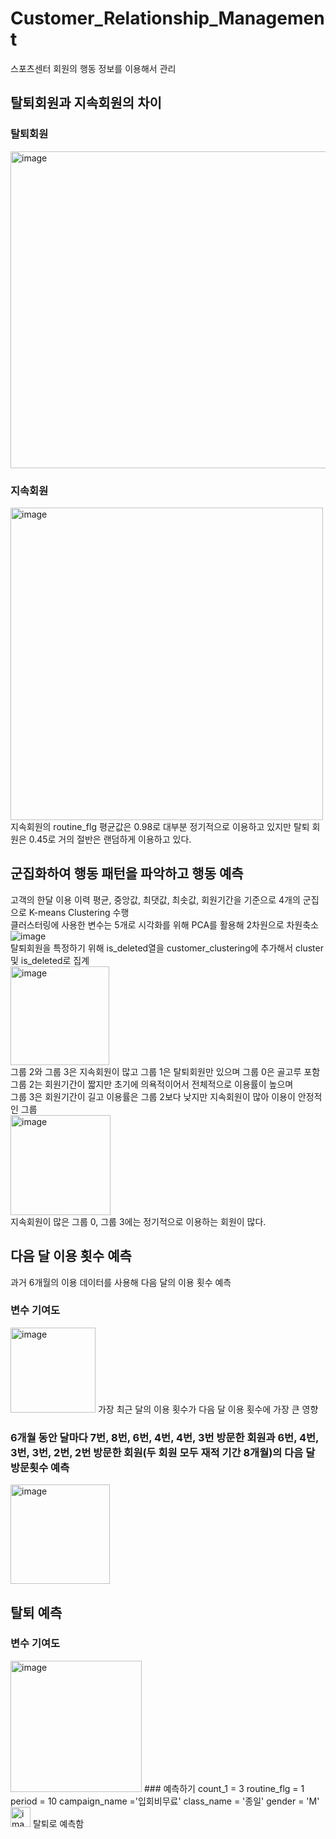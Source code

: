 # Customer_Relationship_Management
스포츠센터 회원의 행동 정보를 이용해서 관리
## 탈퇴회원과 지속회원의 차이
### 탈퇴회원  
<img width="507" alt="image" src="https://user-images.githubusercontent.com/24906028/179410826-89c904ac-3b63-434f-87cd-2e72dc5e9ec1.png">

### 지속회원
<img width="500" alt="image" src="https://user-images.githubusercontent.com/24906028/179410835-987ca776-1f34-42d3-951d-0c95ea4b3754.png">  
지속회원의 routine_flg 평균값은 0.98로 대부분 정기적으로 이용하고 있지만 탈퇴 회원은 0.45로 거의 절반은 랜덤하게 이용하고 있다.

## 군집화하여 행동 패턴을 파악하고 행동 예측
고객의 한달 이용 이력 평균, 중앙값, 최댓값, 최솟값, 회원기간을 기준으로 4개의 군집으로 K-means Clustering 수행  
클러스터링에 사용한 변수는 5개로 시각화를 위해 PCA를 활용해 2차원으로 차원축소  
![image](https://user-images.githubusercontent.com/24906028/179411204-a05527a8-aaa4-4d0a-adee-52c4131dc980.png)  
탈퇴회원을 특정하기 위해 is_deleted열을 customer_clustering에 추가해서 cluster 및 is_deleted로 집계  
<img width="158" alt="image" src="https://user-images.githubusercontent.com/24906028/179411276-af784bf9-8517-4e49-b035-a8d79fac1be6.png">  
그룹 2와 그룹 3은 지속회원이 많고 그룹 1은 탈퇴회원만 있으며 그룹 0은 골고루 포함  
그룹 2는 회원기간이 짧지만 초기에 의욕적이어서 전체적으로 이용률이 높으며  
그룹 3은 회원기간이 길고 이용률은 그룹 2보다 낮지만 지속회원이 많아 이용이 안정적인 그룹  
<img width="160" alt="image" src="https://user-images.githubusercontent.com/24906028/179411467-8c38fe73-0733-4ec9-b604-ded8c9bb48fa.png">  
지속회원이 많은 그룹 0, 그룹 3에는 정기적으로 이용하는 회원이 많다.

## 다음 달 이용 횟수 예측
과거 6개월의 이용 데이터를 사용해 다음 달의 이용 횟수 예측

### 변수 기여도
<img width="136" alt="image" src="https://user-images.githubusercontent.com/24906028/179412134-ad247e4a-9963-4952-8ec2-39de54b6e409.png">  
가장 최근 달의 이용 횟수가 다음 달 이용 횟수에 가장 큰 영향

### 6개월 동안 달마다 7번, 8번, 6번, 4번, 4번, 3번 방문한 회원과 6번, 4번, 3번, 3번, 2번, 2번 방문한 회원(두 회원 모두 재적 기간 8개월)의 다음 달 방문횟수 예측
<img width="159" alt="image" src="https://user-images.githubusercontent.com/24906028/179413152-9ebc966c-aa0f-4479-97de-878fddaf7068.png">

## 탈퇴 예측
### 변수 기여도
<img width="210" alt="image" src="https://user-images.githubusercontent.com/24906028/179419030-50c72d54-d958-48c2-832c-28f8340c3399.png">
### 예측하기
count_1 = 3  
routine_flg = 1  
period = 10  
campaign_name ='입회비무료'  
class_name = '종일'  
gender = 'M'  
<img width="32" alt="image" src="https://user-images.githubusercontent.com/24906028/179419330-51c63053-50a3-4a3c-a8ff-ecbf789a22f7.png">  
탈퇴로 예측함


